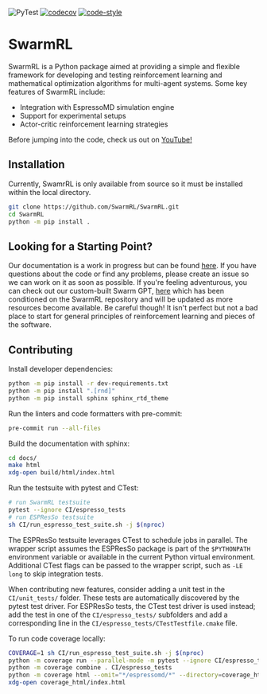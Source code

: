 ![PyTest](https://github.com/SwarmRL/SwarmRL/actions/workflows/pytest.yml/badge.svg)
[![codecov](https://codecov.io/gh/SwarmRL/SwarmRL/branch/master/graph/badge.svg)](https://codecov.io/gh/SwarmRL/SwarmRL)
[![code-style](https://img.shields.io/badge/code%20style-black-black)](https://github.com/psf/black/)

# SwarmRL
SwarmRL is a Python package aimed at providing a simple and flexible framework for
developing and testing reinforcement learning and mathematical optimization algorithms
for multi-agent systems.
Some key features of SwarmRL include:

* Integration with EspressoMD simulation engine
* Support for experimental setups
* Actor-critic reinforcement learning strategies

Before jumping into the code, check us out on [YouTube!](https://www.youtube.com/watch?v=b7NRddDScdM)

## Installation

Currently, SwamrRL is only available from source so it must be installed within the local
directory.

```sh
git clone https://github.com/SwarmRL/SwarmRL.git
cd SwarmRL
python -m pip install .
```

## Looking for a Starting Point?

Our documentation is a work in progress but can be found [here](swarmrl.github.io/SwarmRL.ai/).
If you have questions about the code or find any problems, please create an issue so we can work on it as soon as possible.
If you're feeling adventurous, you can check out our custom-built Swarm GPT, [here](https://chat.openai.com/g/g-3lniVEMpK-swarm-gpt) which has been conditioned on the SwarmRL repository and will be updated as more resources become available. Be careful though! It isn't perfect but not a bad place to start for general principles of reinforcement learning and pieces of the software.

## Contributing

Install developer dependencies:

```sh
python -m pip install -r dev-requirements.txt
python -m pip install ".[rnd]"
python -m pip install sphinx sphinx_rtd_theme
```

Run the linters and code formatters with pre-commit:

```sh
pre-commit run --all-files
```

Build the documentation with sphinx:

```sh
cd docs/
make html
xdg-open build/html/index.html
```

Run the testsuite with pytest and CTest:

```sh
# run SwarmRL testsuite
pytest --ignore CI/espresso_tests
# run ESPResSo testsuite
sh CI/run_espresso_test_suite.sh -j $(nproc)
```

The ESPResSo testsuite leverages CTest to schedule jobs in parallel.
The wrapper script assumes the ESPResSo package is part of the `$PYTHONPATH`
environment variable or available in the current Python virtual environment.
Additional CTest flags can be passed to the wrapper script,
such as `-LE long` to skip integration tests.

When contributing new features, consider adding a unit test in the `CI/unit_tests/` folder.
These tests are automatically discovered by the pytest test driver.
For ESPResSo tests, the CTest test driver is used instead;
add the test in one of the `CI/espresso_tests/` subfolders and
add a corresponding line in the `CI/espresso_tests/CTestTestfile.cmake` file.

To run code coverage locally:

```sh
COVERAGE=1 sh CI/run_espresso_test_suite.sh -j $(nproc)
python -m coverage run --parallel-mode -m pytest --ignore CI/espresso_tests
python -m coverage combine . CI/espresso_tests
python -m coverage html --omit="*/espressomd/*" --directory=coverage_html
xdg-open coverage_html/index.html
```
